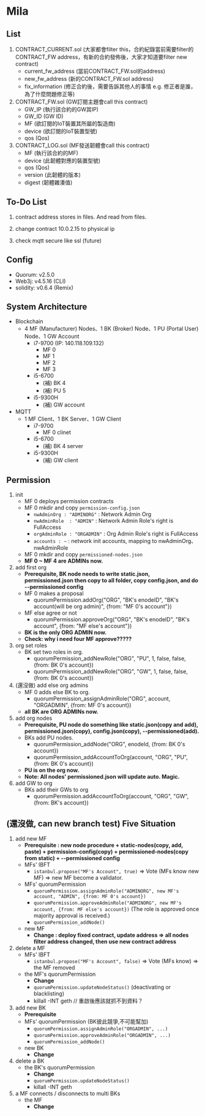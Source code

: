 # Mila

## List
1. CONTRACT_CURRENT.sol (大家都會filter this，合約紀錄當前需要filter的CONTRACT_FW address，有新的合約發佈後，大家才知道要filter new contract)
    - current_fw_address (當前CONTRACT_FW.sol的address)
    - new_fw_address (新的CONTRACT_FW.sol address)
    - fix_information (修正合約後，需要告訴其他人的事情 e.g. 修正者是誰，為了什麼問題修正等)
2. CONTRACT_FW.sol (GW訂閱主題會call this contract)
    - GW_IP (執行該合約的GW其IP)
    - GW_ID (GW ID)
    - MF (欲訂閱的IoT裝置其所屬的製造商)
    - device (欲訂閱的IoT裝置型號)
    - qos (Qos)
3. CONTRACT_LOG.sol (MF發送韌體會call this contract)
    - MF (執行該合約的MF)
    - device (此韌體對應的裝置型號)
    - qos (Qos)
    - version (此韌體的版本)
    - digest (韌體雜湊值)

## To-Do List
1. contract address stores in files. And read from files.
2. change contract 10.0.2.15 to physical ip

3. check mqtt secure like ssl (future)

## Config
- Quorum:	v2.5.0
- Web3j:	v4.5.16 (CLI)
- solidity:	v0.6.4 (Remix)

## System Architecture
- Blockchain
  - 4 MF (Manufacturer) Nodes、1 BK (Broker) Node、1 PU (Portal User) Node、1 GW Account
    - i7-9700  (IP: 140.118.109.132)
      - MF 0
      - MF 1
      - MF 2
      - MF 3
    - i5-6700
      - (補) BK 4
      - (補) PU 5
    - i5-9300H
      - (補) GW account
- MQTT
  - 1 MF Client、1 BK Server、1 GW Client
    - i7-9700
      - MF 0 clinet
    - i5-6700
      - (補) BK 4 server
    - i5-9300H
      - (補) GW client

## Permission
1. init
    - MF 0 deploys permission contracts
    - MF 0 mkdir and copy `permission-config.json`
      - `nwAdminOrg : "ADMINORG"`        : Network Admin Org
      - `nwAdminRole  : "ADMIN"`         : Network Admin Role's right is FullAccess
      - `orgAdminRole : "ORGADMIN"`      : Org Admin Role's right is FullAccess
      - `accounts : ~`                   : network init accounts, mapping to nwAdminOrg、nwAdminRole
    - MF 0  mkdir and copy `permissioned-nodes.json`
    - **MF 0 ~ MF 4 are ADMINs now.**
2. add first org
	- **Prerequisite, BK node needs to write static.json, permissioned.json then copy to all folder, copy config.json, and do --permissioned config**
	- MF 0 makes a proposal
	  - quorumPermission.addOrg("ORG", "BK's enodeID", "BK's account(will be org admin)", {from: "MF 0's account"})
	- MF else agree or not
	  - quorumPermission.approveOrg("ORG", "BK's enodeID", "BK's account", {from: "MF else's account"})
	- **BK is the only ORG ADMIN now.**
	- **Check: why i need four MF approve?????**
3. org set roles
	- BK set two roles in org.
	  - quorumPermission_addNewRole("ORG", "PU", 1, false, false, {from: BK 0's account})
	  - quorumPermission_addNewRole("ORG", "GW", 1, false, false, {from: BK 0's account})
4. (還沒做) add else org admins
	- MF 0 adds else BK to org.
	  - quorumPermission_assignAdminRole("ORG", account, "ORGADMIN", {from: MF 0's account})
	- **all BK are ORG ADMINs now.**
5. add org nodes
	- **Prerequisite, PU node do something like static.json(copy and add), permissioned.json(copy), config.json(copy), --permissioned(add).**
	- BKs add PU nodes.
	  - quorumPermission_addNode("ORG", enodeId, {from: BK 0's account})
	  - quorumPermission_addAccountToOrg(account, "ORG", "PU", {from: BK 0's account})
	- **PU is on the org now.**
	- **Note: All nodes' permissioned.json will update auto. Magic.**
6. add GW to org
	- BKs add their GWs to org
	  - quorumPermission.addAccountToOrg(account, "ORG", "GW", {from: BK's account})

## (還沒做, can new branch test) Five Situation
1. add new MF
	- **Prerequisite : new node procedure + static-nodes(copy, add, paste) + permission-config(copy) + permissioned-nodes(copy from static) + --permissioned config**
	- MFs' IBFT
	  - `istanbul.propose("MF's Account", true)` => Vote (MFs know new MF) => new MF become a validator.
	- MFs' quorumPermission
	  - `quorumPermission.assignAdminRole("ADMINORG", new MF's account, "ADMIN", {from: MF 0's account})`
	  - `quorumPermission.approveAdminRole("ADMINORG", new MF's account, {from: MF else's account})`  (The role is approved once majority approval is received.)
	  - `quorumPermission_addNode()`
	- new MF
	  - **Change : deploy fixed contract, update address => all nodes filter address changed, then use new contract address**
2. delete a MF
	- MFs' IBFT
	  - `istanbul.propose("MF's Account", false)` => Vote (MFs know) => the MF removed
	- the MF's quorumPermission
	  - **Change**
	  - `quorumPermission.updateNodeStatus()` (deactivating or blacklisting)
	  - killall -INT geth // 重啟後應該就抓不到資料？
3. add new BK
	- **Prerequisite**
	- MFs' quorumPermission (BK彼此競爭,不可能幫加)
	  - `quorumPermission.assignAdminRole("ORGADMIN", ...)`
	  - `quorumPermission.approveAdminRole("ORGADMIN", ...)`
	  - `quorumPermission_addNode()`
	- new BK
	  - **Change**
4. delete a BK
	- the BK's quorumPermission
	  - **Change**
	  - `quorumPermission.updateNodeStatus()`
	  - killall -INT geth
5. a MF connects / disconnects to multi BKs
	- the MF
	  - **Change**


